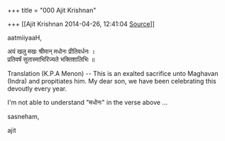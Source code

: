 +++
title = "000 Ajit Krishnan"

+++
[[Ajit Krishnan	2014-04-26, 12:41:04 [Source](https://groups.google.com/g/samskrita/c/JFay5pbD1ng)]]



aatmiiyaaH,  

  

अयं खलु मखः श्रीमान् मधोनः प्रीतिवर्धनः ।  
प्रतिवर्षं सुतास्माभिरिज्यते भक्तिशालिभिः ॥

  

Translation (K.P.A Menon) -- This is an exalted sacrifice unto Maghavan (Indra) and propitiates him. My dear son, we have been celebrating this devoutly every year.

  

I'm not able to understand "मधोनः" in the verse above ...

  

sasneham,

  

  ajit

